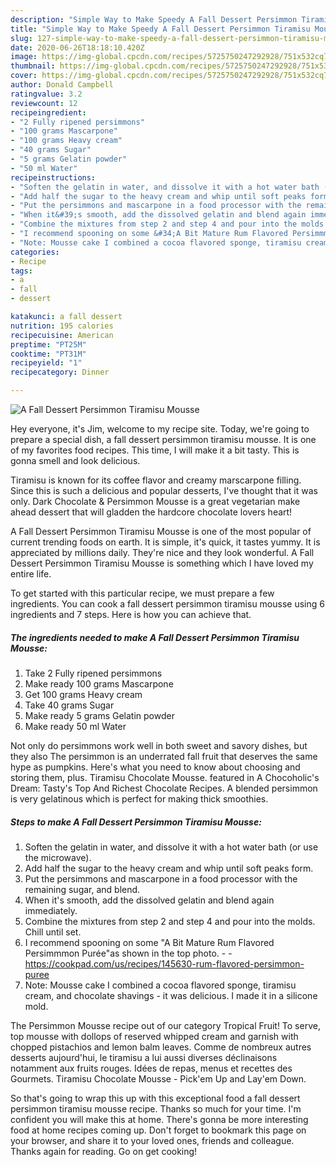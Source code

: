 ```yaml
---
description: "Simple Way to Make Speedy A Fall Dessert Persimmon Tiramisu Mousse"
title: "Simple Way to Make Speedy A Fall Dessert Persimmon Tiramisu Mousse"
slug: 127-simple-way-to-make-speedy-a-fall-dessert-persimmon-tiramisu-mousse
date: 2020-06-26T18:18:10.420Z
image: https://img-global.cpcdn.com/recipes/5725750247292928/751x532cq70/a-fall-dessert-persimmon-tiramisu-mousse-recipe-main-photo.jpg
thumbnail: https://img-global.cpcdn.com/recipes/5725750247292928/751x532cq70/a-fall-dessert-persimmon-tiramisu-mousse-recipe-main-photo.jpg
cover: https://img-global.cpcdn.com/recipes/5725750247292928/751x532cq70/a-fall-dessert-persimmon-tiramisu-mousse-recipe-main-photo.jpg
author: Donald Campbell
ratingvalue: 3.2
reviewcount: 12
recipeingredient:
- "2 Fully ripened persimmons"
- "100 grams Mascarpone"
- "100 grams Heavy cream"
- "40 grams Sugar"
- "5 grams Gelatin powder"
- "50 ml Water"
recipeinstructions:
- "Soften the gelatin in water, and dissolve it with a hot water bath (or use the microwave)."
- "Add half the sugar to the heavy cream and whip until soft peaks form."
- "Put the persimmons and mascarpone in a food processor with the remaining sugar, and blend."
- "When it&#39;s smooth, add the dissolved gelatin and blend again immediately."
- "Combine the mixtures from step 2 and step 4 and pour into the molds. Chill until set."
- "I recommend spooning on some &#34;A Bit Mature Rum Flavored Persimmmon Purée&#34;as shown in the top photo.  https://cookpad.com/us/recipes/145630-rum-flavored-persimmon-puree"
- "Note: Mousse cake I combined a cocoa flavored sponge, tiramisu cream, and chocolate shavings - it was delicious. I made it in a silicone mold."
categories:
- Recipe
tags:
- a
- fall
- dessert

katakunci: a fall dessert 
nutrition: 195 calories
recipecuisine: American
preptime: "PT25M"
cooktime: "PT31M"
recipeyield: "1"
recipecategory: Dinner

---
```



![A Fall Dessert Persimmon Tiramisu Mousse](https://img-global.cpcdn.com/recipes/5725750247292928/751x532cq70/a-fall-dessert-persimmon-tiramisu-mousse-recipe-main-photo.jpg)

Hey everyone, it's Jim, welcome to my recipe site. Today, we're going to prepare a special dish, a fall dessert persimmon tiramisu mousse. It is one of my favorites food recipes. This time, I will make it a bit tasty. This is gonna smell and look delicious.

Tiramisu is known for its coffee flavor and creamy marscarpone filling. Since this is such a delicious and popular desserts, I&#39;ve thought that it was only. Dark Chocolate &amp; Persimmon Mousse is a great vegetarian make ahead dessert that will gladden the hardcore chocolate lovers heart!

A Fall Dessert Persimmon Tiramisu Mousse is one of the most popular of current trending foods on earth. It is simple, it's quick, it tastes yummy. It is appreciated by millions daily. They're nice and they look wonderful. A Fall Dessert Persimmon Tiramisu Mousse is something which I have loved my entire life.


To get started with this particular recipe, we must prepare a few ingredients. You can cook a fall dessert persimmon tiramisu mousse using 6 ingredients and 7 steps. Here is how you can achieve that.

<!--inarticleads1-->

##### The ingredients needed to make A Fall Dessert Persimmon Tiramisu Mousse:

1. Take 2 Fully ripened persimmons
1. Make ready 100 grams Mascarpone
1. Get 100 grams Heavy cream
1. Take 40 grams Sugar
1. Make ready 5 grams Gelatin powder
1. Make ready 50 ml Water


Not only do persimmons work well in both sweet and savory dishes, but they also The persimmon is an underrated fall fruit that deserves the same hype as pumpkins. Here&#39;s what you need to know about choosing and storing them, plus. Tiramisu Chocolate Mousse. featured in A Chocoholic&#39;s Dream: Tasty&#39;s Top And Richest Chocolate Recipes. A blended persimmon is very gelatinous which is perfect for making thick smoothies. 

<!--inarticleads2-->

##### Steps to make A Fall Dessert Persimmon Tiramisu Mousse:

1. Soften the gelatin in water, and dissolve it with a hot water bath (or use the microwave).
1. Add half the sugar to the heavy cream and whip until soft peaks form.
1. Put the persimmons and mascarpone in a food processor with the remaining sugar, and blend.
1. When it&#39;s smooth, add the dissolved gelatin and blend again immediately.
1. Combine the mixtures from step 2 and step 4 and pour into the molds. Chill until set.
1. I recommend spooning on some &#34;A Bit Mature Rum Flavored Persimmmon Purée&#34;as shown in the top photo. -  - https://cookpad.com/us/recipes/145630-rum-flavored-persimmon-puree
1. Note: Mousse cake I combined a cocoa flavored sponge, tiramisu cream, and chocolate shavings - it was delicious. I made it in a silicone mold.


The Persimmon Mousse recipe out of our category Tropical Fruit! To serve, top mousse with dollops of reserved whipped cream and garnish with chopped pistachios and lemon balm leaves. Comme de nombreux autres desserts aujourd&#39;hui, le tiramisu a lui aussi diverses déclinaisons notamment aux fruits rouges. Idées de repas, menus et recettes des Gourmets. Tiramisu Chocolate Mousse - Pick&#39;em Up and Lay&#39;em Down. 

So that's going to wrap this up with this exceptional food a fall dessert persimmon tiramisu mousse recipe. Thanks so much for your time. I'm confident you will make this at home. There's gonna be more interesting food at home recipes coming up. Don't forget to bookmark this page on your browser, and share it to your loved ones, friends and colleague. Thanks again for reading. Go on get cooking!
